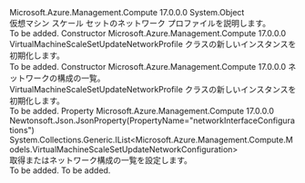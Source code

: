 <Type Name="VirtualMachineScaleSetUpdateNetworkProfile" FullName="Microsoft.Azure.Management.Compute.Models.VirtualMachineScaleSetUpdateNetworkProfile">
  <TypeSignature Language="C#" Value="public class VirtualMachineScaleSetUpdateNetworkProfile" />
  <TypeSignature Language="ILAsm" Value=".class public auto ansi beforefieldinit VirtualMachineScaleSetUpdateNetworkProfile extends System.Object" />
  <TypeSignature Language="DocId" Value="T:Microsoft.Azure.Management.Compute.Models.VirtualMachineScaleSetUpdateNetworkProfile" />
  <TypeSignature Language="VB.NET" Value="Public Class VirtualMachineScaleSetUpdateNetworkProfile" />
  <TypeSignature Language="F#" Value="type VirtualMachineScaleSetUpdateNetworkProfile = class" />
  <AssemblyInfo>
    <AssemblyName>Microsoft.Azure.Management.Compute</AssemblyName>
    <AssemblyVersion>17.0.0.0</AssemblyVersion>
  </AssemblyInfo>
  <Base>
    <BaseTypeName>System.Object</BaseTypeName>
  </Base>
  <Interfaces />
  <Docs>
    <summary>
            仮想マシン スケール セットのネットワーク プロファイルを説明します。
            </summary>
    <remarks>To be added.</remarks>
  </Docs>
  <Members>
    <Member MemberName=".ctor">
      <MemberSignature Language="C#" Value="public VirtualMachineScaleSetUpdateNetworkProfile ();" />
      <MemberSignature Language="ILAsm" Value=".method public hidebysig specialname rtspecialname instance void .ctor() cil managed" />
      <MemberSignature Language="DocId" Value="M:Microsoft.Azure.Management.Compute.Models.VirtualMachineScaleSetUpdateNetworkProfile.#ctor" />
      <MemberSignature Language="VB.NET" Value="Public Sub New ()" />
      <MemberType>Constructor</MemberType>
      <AssemblyInfo>
        <AssemblyName>Microsoft.Azure.Management.Compute</AssemblyName>
        <AssemblyVersion>17.0.0.0</AssemblyVersion>
      </AssemblyInfo>
      <Parameters />
      <Docs>
        <summary>
            VirtualMachineScaleSetUpdateNetworkProfile クラスの新しいインスタンスを初期化します。
            </summary>
        <remarks>To be added.</remarks>
      </Docs>
    </Member>
    <Member MemberName=".ctor">
      <MemberSignature Language="C#" Value="public VirtualMachineScaleSetUpdateNetworkProfile (System.Collections.Generic.IList&lt;Microsoft.Azure.Management.Compute.Models.VirtualMachineScaleSetUpdateNetworkConfiguration&gt; networkInterfaceConfigurations = null);" />
      <MemberSignature Language="ILAsm" Value=".method public hidebysig specialname rtspecialname instance void .ctor(class System.Collections.Generic.IList`1&lt;class Microsoft.Azure.Management.Compute.Models.VirtualMachineScaleSetUpdateNetworkConfiguration&gt; networkInterfaceConfigurations) cil managed" />
      <MemberSignature Language="DocId" Value="M:Microsoft.Azure.Management.Compute.Models.VirtualMachineScaleSetUpdateNetworkProfile.#ctor(System.Collections.Generic.IList{Microsoft.Azure.Management.Compute.Models.VirtualMachineScaleSetUpdateNetworkConfiguration})" />
      <MemberSignature Language="VB.NET" Value="Public Sub New (Optional networkInterfaceConfigurations As IList(Of VirtualMachineScaleSetUpdateNetworkConfiguration) = null)" />
      <MemberSignature Language="F#" Value="new Microsoft.Azure.Management.Compute.Models.VirtualMachineScaleSetUpdateNetworkProfile : System.Collections.Generic.IList&lt;Microsoft.Azure.Management.Compute.Models.VirtualMachineScaleSetUpdateNetworkConfiguration&gt; -&gt; Microsoft.Azure.Management.Compute.Models.VirtualMachineScaleSetUpdateNetworkProfile" Usage="new Microsoft.Azure.Management.Compute.Models.VirtualMachineScaleSetUpdateNetworkProfile networkInterfaceConfigurations" />
      <MemberType>Constructor</MemberType>
      <AssemblyInfo>
        <AssemblyName>Microsoft.Azure.Management.Compute</AssemblyName>
        <AssemblyVersion>17.0.0.0</AssemblyVersion>
      </AssemblyInfo>
      <Parameters>
        <Parameter Name="networkInterfaceConfigurations" Type="System.Collections.Generic.IList&lt;Microsoft.Azure.Management.Compute.Models.VirtualMachineScaleSetUpdateNetworkConfiguration&gt;" />
      </Parameters>
      <Docs>
        <param name="networkInterfaceConfigurations">ネットワークの構成の一覧。</param>
        <summary>
            VirtualMachineScaleSetUpdateNetworkProfile クラスの新しいインスタンスを初期化します。
            </summary>
        <remarks>To be added.</remarks>
      </Docs>
    </Member>
    <Member MemberName="NetworkInterfaceConfigurations">
      <MemberSignature Language="C#" Value="public System.Collections.Generic.IList&lt;Microsoft.Azure.Management.Compute.Models.VirtualMachineScaleSetUpdateNetworkConfiguration&gt; NetworkInterfaceConfigurations { get; set; }" />
      <MemberSignature Language="ILAsm" Value=".property instance class System.Collections.Generic.IList`1&lt;class Microsoft.Azure.Management.Compute.Models.VirtualMachineScaleSetUpdateNetworkConfiguration&gt; NetworkInterfaceConfigurations" />
      <MemberSignature Language="DocId" Value="P:Microsoft.Azure.Management.Compute.Models.VirtualMachineScaleSetUpdateNetworkProfile.NetworkInterfaceConfigurations" />
      <MemberSignature Language="VB.NET" Value="Public Property NetworkInterfaceConfigurations As IList(Of VirtualMachineScaleSetUpdateNetworkConfiguration)" />
      <MemberSignature Language="F#" Value="member this.NetworkInterfaceConfigurations : System.Collections.Generic.IList&lt;Microsoft.Azure.Management.Compute.Models.VirtualMachineScaleSetUpdateNetworkConfiguration&gt; with get, set" Usage="Microsoft.Azure.Management.Compute.Models.VirtualMachineScaleSetUpdateNetworkProfile.NetworkInterfaceConfigurations" />
      <MemberType>Property</MemberType>
      <AssemblyInfo>
        <AssemblyName>Microsoft.Azure.Management.Compute</AssemblyName>
        <AssemblyVersion>17.0.0.0</AssemblyVersion>
      </AssemblyInfo>
      <Attributes>
        <Attribute>
          <AttributeName>Newtonsoft.Json.JsonProperty(PropertyName="networkInterfaceConfigurations")</AttributeName>
        </Attribute>
      </Attributes>
      <ReturnValue>
        <ReturnType>System.Collections.Generic.IList&lt;Microsoft.Azure.Management.Compute.Models.VirtualMachineScaleSetUpdateNetworkConfiguration&gt;</ReturnType>
      </ReturnValue>
      <Docs>
        <summary>
            取得またはネットワーク構成の一覧を設定します。
            </summary>
        <value>To be added.</value>
        <remarks>To be added.</remarks>
      </Docs>
    </Member>
  </Members>
</Type>